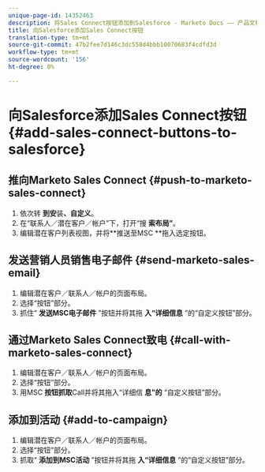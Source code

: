 ```yaml
---
unique-page-id: 14352463
description: 将Sales Connect按钮添加到Salesforce - Marketo Docs —— 产品文档
title: 向Salesforce添加Sales Connect按钮
translation-type: tm+mt
source-git-commit: 47b2fee7d146c3dc558d4bbb10070683f4cdfd3d
workflow-type: tm+mt
source-wordcount: '156'
ht-degree: 0%

---
```



# 向Salesforce添加Sales Connect按钮 {#add-sales-connect-buttons-to-salesforce}

## 推向Marketo Sales Connect {#push-to-marketo-sales-connect}

1. 依次转 **到安**&#x200B;装&#x200B;**、自定义**。
1. 在“联系人／潜在客户／帐户”下，打开“搜 **索布局”**。
1. 编辑潜在客户列表视图，并将**推送至MSC **拖入选定按钮。

## 发送营销人员销售电子邮件 {#send-marketo-sales-email}

1. 编辑潜在客户／联系人／帐户的页面布局。
1. 选择“按钮”部分。
1. 抓住“ **发送MSC电子邮件** ”按钮并将其拖 **入“详细信息** ”的“自定义按钮”部分。

## 通过Marketo Sales Connect致电 {#call-with-marketo-sales-connect}

1. 编辑潜在客户／联系人／帐户的页面布局。
1. 选择“按钮”部分。
1. 用MSC **按钮抓取**Call并将其拖入“详细信 **息”的** “自定义按钮”部分。

## 添加到活动 {#add-to-campaign}

1. 编辑潜在客户／联系人／帐户的页面布局。
1. 选择“按钮”部分。
1. 抓取“ **添加到MSC活动** ”按钮并将其拖 **入“详细信息** ”的“自定义按钮”部分。

